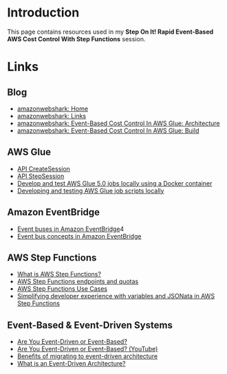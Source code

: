 # Introduction

This page contains resources used in my **Step On It! Rapid Event-Based AWS Cost Control With Step Functions** session.


# Links

## Blog
- [amazonwebshark: Home](https://amazonwebshark.com/)
- [amazonwebshark: Links](https://amazonwebshark.com/links/)
- [amazonwebshark: Event-Based Cost Control In AWS Glue: Architecture](https://amazonwebshark.com/event-based-cost-control-in-aws-glue-architecture/)
- [amazonwebshark: Event-Based Cost Control In AWS Glue: Build](https://amazonwebshark.com/event-based-cost-control-in-aws-glue-build/)


## AWS Glue
- [API CreateSession](https://docs.aws.amazon.com/glue/latest/webapi/API_CreateSession.html)
- [API StepSession](https://docs.aws.amazon.com/glue/latest/webapi/API_StopSession.html)
- [Develop and test AWS Glue 5.0 jobs locally using a Docker container](https://aws.amazon.com/blogs/big-data/develop-and-test-aws-glue-5-0-jobs-locally-using-a-docker-container/)
- [Developing and testing AWS Glue job scripts locally](https://docs.aws.amazon.com/glue/latest/dg/aws-glue-programming-etl-libraries.html)


## Amazon EventBridge
- [Event buses in Amazon EventBridge](https://docs.aws.amazon.com/eventbridge/latest/userguide/eb-event-bus.html)4
- [Event bus concepts in Amazon EventBridge](https://docs.aws.amazon.com/eventbridge/latest/userguide/eb-what-is-how-it-works-concepts.html)


## AWS Step Functions
- [What is AWS Step Functions?](https://docs.aws.amazon.com/step-functions/latest/dg/welcome.html)
- [AWS Step Functions endpoints and quotas](https://docs.aws.amazon.com/general/latest/gr/step-functions.html)
- [AWS Step Functions Use Cases](https://aws.amazon.com/step-functions/use-cases/)
- [Simplifying developer experience with variables and JSONata in AWS Step Functions](https://aws.amazon.com/blogs/compute/simplifying-developer-experience-with-variables-and-jsonata-in-aws-step-functions/)

## Event-Based & Event-Driven Systems
- [Are You Event-Driven or Event-Based?](https://jameseastham.co.uk/blog/draft-2025-01-21-are-you-event-driven-or-event-based/)
- [Are You Event-Driven or Event-Based? (YouTube)](https://www.youtube.com/watch?v=ySPFrW6_r_c)
- [Benefits of migrating to event-driven architecture](https://aws.amazon.com/blogs/compute/benefits-of-migrating-to-event-driven-architecture/)
- [What is an Event-Driven Architecture?](https://aws.amazon.com/event-driven-architecture/)